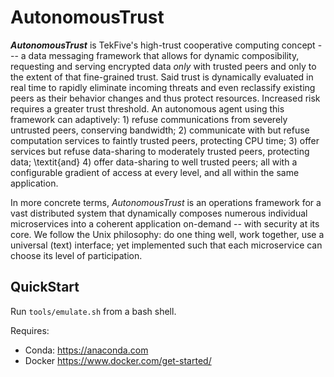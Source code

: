 AutonomousTrust
===============

***AutonomousTrust*** is TekFive's high-trust cooperative computing concept --- a data messaging framework that allows for dynamic composibility, requesting and serving encrypted data *only* with trusted peers and only to the extent of that fine-grained trust.
Said trust is dynamically evaluated in real time to rapidly eliminate incoming threats and even reclassify existing peers as their behavior changes and thus protect resources.
Increased risk requires a greater trust threshold.
An autonomous agent using this framework can adaptively: 1) refuse communications from severely untrusted peers, conserving bandwidth; 2) communicate with but refuse computation services to faintly trusted peers, protecting CPU time; 3) offer services but refuse data-sharing to moderately trusted peers, protecting data; \textit{and} 4) offer data-sharing to well trusted peers; all with a configurable gradient of access at every level, and all within the same application.

In more concrete terms, *AutonomousTrust* is an operations framework for a vast distributed system that dynamically composes numerous individual microservices into a coherent application on-demand -- with security at its core.
We follow the Unix philosophy: do one thing well, work together, use a universal (text) interface; yet implemented such that each microservice can choose its level of participation.


QuickStart
----------

Run `tools/emulate.sh` from a bash shell.

Requires:
 * Conda: https://anaconda.com
 * Docker https://www.docker.com/get-started/
